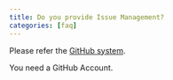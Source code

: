 ```yaml
---
title: Do you provide Issue Management?
categories: [faq]
---
```


Please refer the [GitHub system](https://github.com/micromata/projectforge/issues/new).

You need a GitHub Account.

